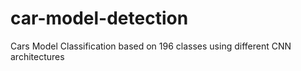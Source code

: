 # car-model-detection
Cars Model Classification based on 196 classes using different CNN architectures
